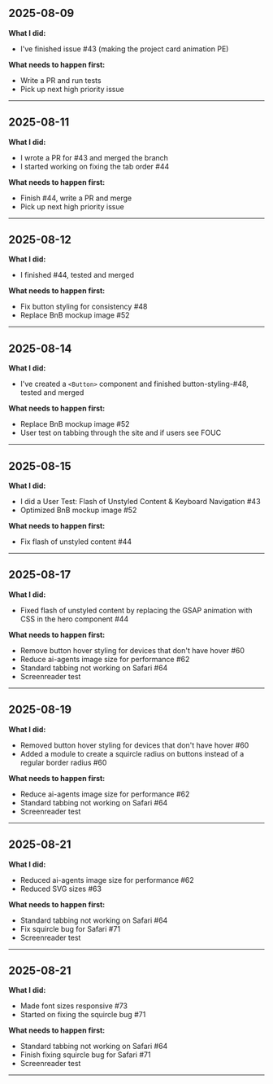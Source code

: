 ## 2025-08-09

**What I did:**
- I've finished issue #43 (making the project card animation PE)

**What needs to happen first:**
- Write a PR and run tests
- Pick up next high priority issue
---

## 2025-08-11

**What I did:**
- I wrote a PR for #43 and merged the branch
- I started working on fixing the tab order #44

**What needs to happen first:**
- Finish #44, write a PR and merge
- Pick up next high priority issue
---

## 2025-08-12

**What I did:**
- I finished #44, tested and merged

**What needs to happen first:**
- Fix button styling for consistency #48
- Replace BnB mockup image #52
---

## 2025-08-14

**What I did:**
- I've created a ```<Button>``` component and finished button-styling-#48, tested and merged

**What needs to happen first:**
- Replace BnB mockup image #52
- User test on tabbing through the site and if users see FOUC
---

## 2025-08-15

**What I did:**
- I did a User Test: Flash of Unstyled Content & Keyboard Navigation #43
- Optimized BnB mockup image #52

**What needs to happen first:**
- Fix flash of unstyled content #44
---

## 2025-08-17

**What I did:**
- Fixed flash of unstyled content by replacing the GSAP animation with CSS in the hero component #44

**What needs to happen first:**
- Remove button hover styling for devices that don't have hover #60
- Reduce ai-agents image size for performance #62
- Standard tabbing not working on Safari #64
- Screenreader test

---

## 2025-08-19

**What I did:**
- Removed button hover styling for devices that don't have hover #60
- Added a module to create a squircle radius on buttons instead of a regular border radius #60

**What needs to happen first:**
- Reduce ai-agents image size for performance #62
- Standard tabbing not working on Safari #64
- Screenreader test

---

## 2025-08-21

**What I did:**
- Reduced ai-agents image size for performance #62
- Reduced SVG sizes #63

**What needs to happen first:**
- Standard tabbing not working on Safari #64
- Fix squircle bug for Safari #71
- Screenreader test

---

## 2025-08-21

**What I did:**
- Made font sizes responsive #73
- Started on fixing the squircle bug #71

**What needs to happen first:**
- Standard tabbing not working on Safari #64
- Finish fixing squircle bug for Safari #71
- Screenreader test

---